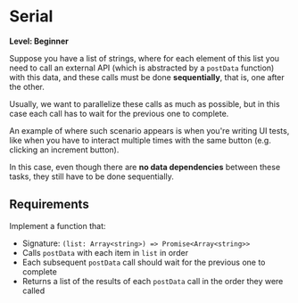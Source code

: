 # Serial

**Level: Beginner**

Suppose you have a list of strings, where for each element of this list you need to call an external API (which is abstracted by a `postData` function) with this data, and these calls must be done **sequentially**, that is, one after the other.

Usually, we want to parallelize these calls as much as possible, but in this case each call has to wait for the previous one to complete.

An example of where such scenario appears is when you're writing UI tests, like when you have to interact multiple times with the same button (e.g. clicking an increment button).

In this case, even though there are **no data dependencies** between these tasks, they still have to be done sequentially.

## Requirements

Implement a function that:

- Signature: `(list: Array<string>) => Promise<Array<string>>`
- Calls `postData` with each item in `list` in order
- Each subsequent `postData` call should wait for the previous one to complete
- Returns a list of the results of each `postData` call in the order they were called
